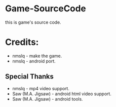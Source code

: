 # Game-SourceCode

this is game's source code.

# Credits:

- nmslq - make the game.
- nmslq - android port.

## Special Thanks

- nmslq - mp4 video support.
- Saw (M.A. Jigsaw) - android html video support.
- Saw (M.A. Jigsaw) - android tools.
